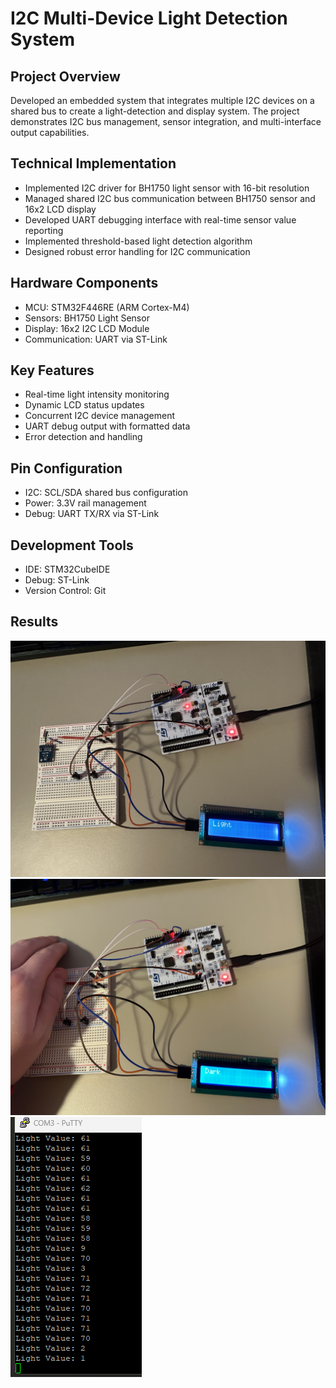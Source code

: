 # I2C Multi-Device Light Detection System

## Project Overview
Developed an embedded system that integrates multiple I2C devices on a shared bus to create a light-detection and display system. The project demonstrates I2C bus management, sensor integration, and multi-interface output capabilities.

## Technical Implementation
- Implemented I2C driver for BH1750 light sensor with 16-bit resolution
- Managed shared I2C bus communication between BH1750 sensor and 16x2 LCD display
- Developed UART debugging interface with real-time sensor value reporting
- Implemented threshold-based light detection algorithm
- Designed robust error handling for I2C communication

## Hardware Components
- MCU: STM32F446RE (ARM Cortex-M4)
- Sensors: BH1750 Light Sensor
- Display: 16x2 I2C LCD Module
- Communication: UART via ST-Link

## Key Features
- Real-time light intensity monitoring
- Dynamic LCD status updates
- Concurrent I2C device management
- UART debug output with formatted data
- Error detection and handling

## Pin Configuration
- I2C: SCL/SDA shared bus configuration
- Power: 3.3V rail management
- Debug: UART TX/RX via ST-Link

## Development Tools
- IDE: STM32CubeIDE
- Debug: ST-Link
- Version Control: Git

## Results
![Uncovered_Screen](/images/Uncovered_Sensor.jpeg)
![Covered_Screen](/images/Covered_Sensor.jpeg)
![Terminal_Output](/images/Terminal_Output.png)
